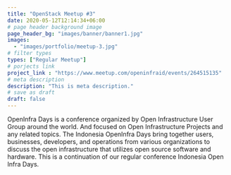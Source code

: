 ```yaml
---
title: "OpenStack Meetup #3"
date: 2020-05-12T12:14:34+06:00
# page header background image
page_header_bg: "images/banner/banner1.jpg"
images: 
  - "images/portfolio/meetup-3.jpg"
# filter types
types: ["Regular Meetup"]
# porjects link
project_link : "https://www.meetup.com/openinfraid/events/264515135"
# meta description
description: "This is meta description."
# save as draft
draft: false
---
```


OpenInfra Days is a conference organized by Open Infrastructure User Group around the world. And focused on Open Infrastructure Projects and any related topics. The Indonesia OpenInfra Days bring together users, businesses, developers, and operations from various organizations to discuss the open infrastructure that utilizes open source software and hardware. This is a continuation of our regular conference Indonesia Open Infra Days.
